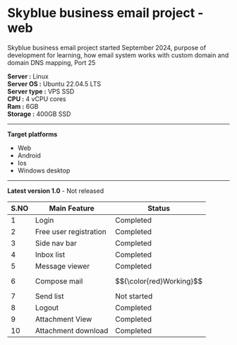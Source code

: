 
# Skyblue business email project - web

Skyblue business email project started September 2024, purpose of development for learning, how email system works with custom domain and domain DNS mapping, Port 25

**Server :** Linux\
**Server OS :** Ubuntu 22.04.5 LTS\
**Server type :** VPS SSD\
**CPU :** 4 vCPU cores\
**Ram :** 6GB\
**Storage :** 400GB SSD

-----
**Target platforms**
- Web
- Android
- Ios 
- Windows desktop

-----
**Latest version 1.0** - Not released

| S.NO | Main Feature       | Status       |
| ---- | ------------- | ------------ |
| 1    | Login         | Completed    |
| 2    | Free user registration  | Completed |
| 3    | Side nav bar | Completed |
| 4    | Inbox list   | Completed |
| 5    | Message viewer | Completed |
| 6    | Compose mail | $${\color{red}Working}$$ |
| 7    | Send list    | Not started |
| 8    | Logout | Completed |
| 9  | Attachment View | Completed |
| 10 | Attachment download | Completed |